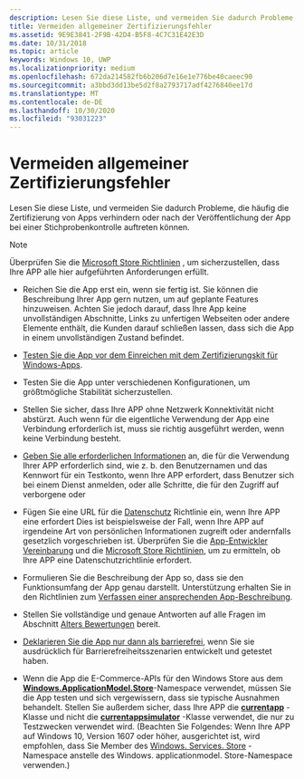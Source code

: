 ```yaml
---
description: Lesen Sie diese Liste, und vermeiden Sie dadurch Probleme, die häufig die Zertifizierung von Apps verhindern oder nach der Veröffentlichung der App bei einer Stichprobenkontrolle auftreten können.
title: Vermeiden allgemeiner Zertifizierungsfehler
ms.assetid: 9E9E3841-2F9B-42D4-B5F8-4C7C31E42E3D
ms.date: 10/31/2018
ms.topic: article
keywords: Windows 10, UWP
ms.localizationpriority: medium
ms.openlocfilehash: 672da214582fb6b206d7e16e1e776be40caeec90
ms.sourcegitcommit: a3bbd3dd13be5d2f8a2793717adf4276840ee17d
ms.translationtype: MT
ms.contentlocale: de-DE
ms.lasthandoff: 10/30/2020
ms.locfileid: "93031223"
---
```

# <a name="avoid-common-certification-failures"></a>Vermeiden allgemeiner Zertifizierungsfehler


Lesen Sie diese Liste, und vermeiden Sie dadurch Probleme, die häufig die Zertifizierung von Apps verhindern oder nach der Veröffentlichung der App bei einer Stichprobenkontrolle auftreten können.

> [!NOTE]
> Überprüfen Sie die [Microsoft Store Richtlinien](store-policies.md) , um sicherzustellen, dass Ihre APP alle hier aufgeführten Anforderungen erfüllt.

-   Reichen Sie die App erst ein, wenn sie fertig ist. Sie können die Beschreibung Ihrer App gern nutzen, um auf geplante Features hinzuweisen. Achten Sie jedoch darauf, dass Ihre App keine unvollständigen Abschnitte, Links zu unfertigen Webseiten oder andere Elemente enthält, die Kunden darauf schließen lassen, dass sich die App in einem unvollständigen Zustand befindet.

-   [Testen Sie die App vor dem Einreichen mit dem Zertifizierungskit für Windows-Apps](../debug-test-perf/windows-app-certification-kit.md).

-   Testen Sie die App unter verschiedenen Konfigurationen, um größtmögliche Stabilität sicherzustellen.

-   Stellen Sie sicher, dass Ihre APP ohne Netzwerk Konnektivität nicht abstürzt. Auch wenn für die eigentliche Verwendung der App eine Verbindung erforderlich ist, muss sie richtig ausgeführt werden, wenn keine Verbindung besteht.

-   [Geben Sie alle erforderlichen Informationen](notes-for-certification.md) an, die für die Verwendung Ihrer APP erforderlich sind, wie z. b. den Benutzernamen und das Kennwort für ein Testkonto, wenn Ihre APP erfordert, dass Benutzer sich bei einem Dienst anmelden, oder alle Schritte, die für den Zugriff auf verborgene oder

-   Fügen Sie eine URL für die [Datenschutz](enter-app-properties.md#privacy-policy-url) Richtlinie ein, wenn Ihre APP eine erfordert Dies ist beispielsweise der Fall, wenn Ihre APP auf irgendeine Art von persönlichen Informationen zugreift oder andernfalls gesetzlich vorgeschrieben ist. Überprüfen Sie die [App-Entwickler Vereinbarung](/legal/windows/agreements/app-developer-agreement) und die [Microsoft Store Richtlinien](store-policies.md), um zu ermitteln, ob Ihre APP eine Datenschutzrichtlinie erfordert.

-   Formulieren Sie die Beschreibung der App so, dass sie den Funktionsumfang der App genau darstellt. Unterstützung erhalten Sie in den Richtlinien zum [Verfassen einer ansprechenden App-Beschreibung](write-a-great-app-description.md).

-   Stellen Sie vollständige und genaue Antworten auf alle Fragen im Abschnitt [Alters Bewertungen](age-ratings.md) bereit.

-   [Deklarieren Sie die App nur dann als barrierefrei](product-declarations.md#this-app-has-been-tested-to-meet-accessibility-guidelines), wenn Sie sie ausdrücklich für Barrierefreiheitsszenarien entwickelt und getestet haben.

-   Wenn die App die E-Commerce-APIs für den Windows Store aus dem [**Windows.ApplicationModel.Store**](/uwp/api/Windows.ApplicationModel.Store)-Namespace verwendet, müssen Sie die App testen und sich vergewissern, dass sie typische Ausnahmen behandelt. Stellen Sie außerdem sicher, dass Ihre APP die [**currentapp**](/uwp/api/Windows.ApplicationModel.Store.CurrentApp) -Klasse und nicht die [**currentappsimulator**](/uwp/api/Windows.ApplicationModel.Store.CurrentAppSimulator) -Klasse verwendet, die nur zu Testzwecken verwendet wird. (Beachten Sie Folgendes: Wenn Ihre APP auf Windows 10, Version 1607 oder höher, ausgerichtet ist, wird empfohlen, dass Sie Member des [Windows. Services. Store](/uwp/api/windows.services.store) -Namespace anstelle des Windows. applicationmodel. Store-Namespace verwenden.)


 

 
